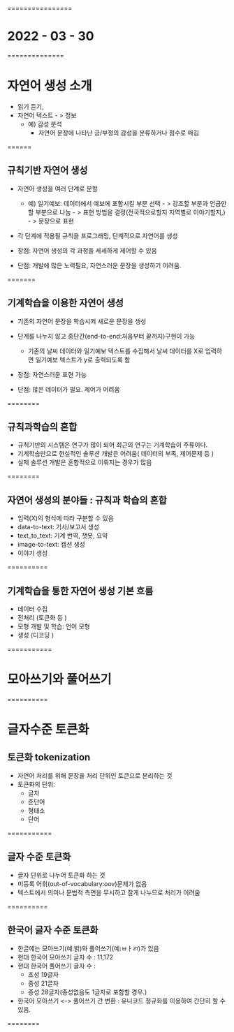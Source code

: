 ================
# 2022 - 03 - 30
==============

# 자연어 생성 소개 
- 읽기 듣기,
- 자연어 텍스트 - > 정보
    - 예) 감성 분석 
        - 자연어 문장에 나타난 긍/부정의 감성을 분류하거나 점수로 매김


======
## 규칙기반 자연어 생성
- 자연어 생성을 여러 단계로 분할 
    - 예) 일기예보: 데이터에서 예보에 포함시킬 부분 선택 - > 강조할 부분과 언급만할 부분으로 나눔 - > 표현 방법을 결졍(전국적으로할지 지역별로 이야기할지,) - > 문장으로 표현 

- 각 단계에 적용될 규칙을 프로그래밍, 단계적으로 자연어를 생성

- 장점: 자연어 생성의 각 과정을 세세하게 제어할 수 있음
- 단점: 개발에 많은 노력필요, 자연스러운 문장을 생성하기 어려움. 

=======
## 기계학습을 이용한 자연어 생성 
- 기존의 자연어 문장을 학습시켜 새로운 문장을 생성
- 단계를 나누지 않고 종단간(end-to-end:처음부터 끝까지)구현이 가능
    - 기존의 날씨 데이터와 일기예보 텍스트를 수집해서 날씨 데이터를 X로 입력하면 일기예보 텍스트가 y로 출력되도록 함

- 장점: 자연스러운 표현 가능
- 단점: 많은 데이터가 필요. 제어가 어려움


========
## 규칙과학습의 혼합
- 규칙기반의 시스템은 연구가 많이 되어 최근의 연구는 기계학습이 주류이다.
- 기계학습만으로 현실적인 솔루션 개발은 어려움( 데이터의 부족, 제어문제 등 )
- 실제 솔루션 개발은 혼합적으로 이뤄지는 경우가 많음 




========
## 자연어 생성의 분야들 : 규칙과 학습의 혼합 
- 입력(X)의 형식에 따라 구분할 수 있음
- data-to-text: 기사/보고서 생성
- text_to_text: 기계 번역, 챗봇, 요약
- image-to-text: 캡션 생성
- 이야기 생성 


==========
## 기계학습을 통한 자연어 생성 기본 흐름 
- 데이터 수집
- 전처리 (토큰화 등 )
- 모형 개발 및 학습: 언어 모형
- 생성 (디코딩 )


===========
# 모아쓰기와 풀어쓰기

==========
# 글자수준 토큰화 
## 토큰화 tokenization
- 자연어 처리를 위해 문장을 처리 단위인 토큰으로 분리하는 것 
- 토큰화의 단위:
    - 글자
    - 준단어
    - 형태소
    - 단어 

===========
## 글자 수준 토큰화

- 글자 단위로 나누어 토큰화 하는 것
- 미등록 어휘(out-of-vocabulary:oov)문제가 없음
- 텍스트에서 의미나 문법적 측면을 무시하고 잘게 나누므로 처리가 어려움

==========
## 한국어 글자 수준 토큰화 
- 한글에는 모아쓰기(예:밝)와 풀어쓰기(예:ㅂㅏㄺ)가 있음
- 현대 한국어 모아쓰기 글자 수 : 11,172
- 현대 한국어 풀어쓰기 글자 수 :
    - 초성 19글자
    - 중성 21글자
    - 종성 28글자(종성없음도 1글자로 포함할 경우.)
- 한국어 모아쓰기 <-> 풀어쓰기 간 변환 : 유니코드 정규화를 이용하여 간단히 할 수 있음. 

========